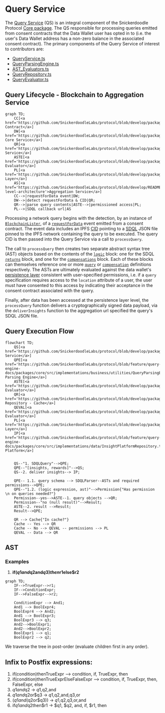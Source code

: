 # Query Service

The [Query Service](packages\core\src\implementations\business\QueryService.ts) (QS) is an integral component of the Snickerdoodle Protocol 
[Core package](/packages/core/README.md). The QS responsible for processing queries emitted from consent contracts that the Data Wallet user has opted in to (i.e. the user's 
Data Wallet address has a non-zero balance in the associated consent contract). The primary components of the Query Service of interest to contributors are:

- [QueryService.ts](/packages/core/src/implementations/business/QueryService.ts)
- [QueryParsingEngine.ts](/packages/core/src/implementations/business/utilities/QueryParsingEngine.ts)
- [AST_Evaluators.ts](/packages/core/src/implementations/business/utilities/query/AST_Evaluator.ts)
- [QueryRepository.ts](/packages/core/src/implementations/business/utilities/query/QueryRepository.ts)
- [QueryEvaluator.ts](/packages/core/src/implementations/business/utilities/query/QueryEvaluator.ts)

## Query Lifecycle - Blockchain to Aggregation Service

```mermaid
graph TD;
    CC[<a href='https://github.com/SnickerdoodleLabs/protocol/blob/develop/packages/contracts/contracts/consent/Consent.sol'>Concent Contract</a>]
    DW[<a href='https://github.com/SnickerdoodleLabs/protocol/blob/develop/packages/core/src/implementations/SnickerdoodleCore.ts'>Snickerdoodle Core Service</a>]
    QR[<a href='https://github.com/SnickerdoodleLabs/protocol/blob/develop/packages/core/src/implementations/business/QueryService.ts'>Query Service</a>]
    ASTE[<a href='https://github.com/SnickerdoodleLabs/protocol/blob/develop/packages/core/src/implementations/business/QueryService.ts'>AST Evaluator</a>]
    PL[<a href='https://github.com/SnickerdoodleLabs/protocol/blob/develop/packages/persistence/src/DataWalletPersistence.ts'>Persistence Layer</a>]
    AS[<a href='https://github.com/SnickerdoodleLabs/protocol/blob/develop/README.md#high-level-architecture'>Aggregation Service</a>]
    CC-->|requestForData event|DW;
    DW-->|detect requestForData & CID|QR;
    QR-->|parse query contents|ASTE-->|permissioned access|PL;
    PL-->|SDQL callback url|AS
```

Processing a network query begins with the detection, by an instance of [`BlockchainLister`](packages\core\src\implementations\api\BlockchainListener.ts), of a 
[`requestForData`](/packages/contracts/contracts/consent/Consent.sol) event emitted from a consent contract. The event data includes an IPFS 
[CID](https://proto.school/anatomy-of-a-cid/01/) pointing to a [SDQL](/documentation/sdql/README.md) JSON file pinned to the IPFS network containing the query to be executed. 
The query CID is then passed into the Query Service via a call to `processQuery`. 

The call to `processQuery` then creates two separate abstract syntax tree (AST) objects based on the contents of the [`logic`](/documentation/sdql#logic) block: one for the SDQL 
[`returns`](/documentation/sdql#returns) block, and one for the [`compensations`](/documentation/sdql#compensations) block. Each of these blocks can themselves reference one or 
more [`query`](/documentation/sdql#queries) or [`compensation`](/documentation/sdql#compensations) definitions respectively. The ASTs are ultimately evaluated against the data 
wallet's [persistence layer](/packages/persistence/README.md) consistent with user-specified permissions, i.e. if a `query` specification requires access to the `location` 
attribute of a user, the user must have consented to this access by indicating their acceptance in the consent contract associated with the query. 

Finally, after data has been accessed at the persistence layer level, the `processQuery` function delivers a cryptographically signed data payload, via the `deliverInsights`
function to the aggregation url specified the query's SDQL JSON file. 

## Query Execution Flow

```mermaid
flowchart TD;
    QS[<a href='https://github.com/SnickerdoodleLabs/protocol/blob/develop/packages/core/src/implementations/business/QueryService.ts'>Query Service</a>]
    QPE[<a href='https://github.com/SnickerdoodleLabs/protocol/blob/feature/query-engine-docs/packages/core/src/implementations/business/utilities/QueryParsingEngine.ts'>Query Parsing Engine</a>]
    ASTE[<a href='https://github.com/SnickerdoodleLabs/protocol/blob/develop/packages/core/src/implementations/business/QueryService.ts'>AST Evaluator</a>]
    QR[<a href='https://github.com/SnickerdoodleLabs/protocol/blob/develop/packages/core/src/implementations/business/utilities/query/QueryRepository.ts'>Query Repository - Cache</a>]
    QEVAL[<a href='https://github.com/SnickerdoodleLabs/protocol/blob/develop/packages/core/src/implementations/business/utilities/query/QueryEvaluator.ts'>Query Evaluator</a>]
    PL[<a href='https://github.com/SnickerdoodleLabs/protocol/blob/develop/packages/persistence/src/DataWalletPersistence.ts'>Persistence Layer</a>]
    IP[<a href='https://github.com/SnickerdoodleLabs/protocol/blob/feature/query-engine-docs/packages/core/src/implementations/data/InsightPlatformRepository.ts'>Insight Platform</a>]

    
    QS--"1. SDQLQuery"-->QPE;
    QPE--"[insights, rewards]"-->QS;
    QS--2. deliver insights--> IP;

    QPE-- 1.1. query schema --> SDQLParser--ASTs and required permissions-->QPE;
    QPE--"1.2. (logic expression, ast)"-->Permission{"Has permission \n on queries needed?"}
    Permission--yes-->ASTE--1. query objects -->QR;
    Permission--"no (null result)"-->Result;
    ASTE--2. result -->Result;
    Result-->QPE;
    
    QR --> Cache{"In cache?"}
    Cache -- Yes --> QR
    Cache -- No --> QEVAL -- permissions --> PL
    QEVAL -- Data --> QR
```

## AST

### Examples
1. **if($q1and$q2and$q3)then$r1else$r2**

```mermaid
graph TD;
    IF-->TrueExpr-->r1;
    IF-->ConditionExpr;
    IF-->FalseExpr-->r2;

    ConditionExpr --> And1;
    And1 --> BoolExpr4;
    BoolExpr4 --> And2;
    And1 --> BoolExpr3;
    BoolExpr3 --> q3;
    And2-->BoolExpr1;
    And2-->BoolExpr2;
    BoolExpr1 --> q1;
    BoolExpr2 --> q2;

```

We traverse the tree in post-order (evaluate children first in any order).


## Infix to Postfix expressions:

1. if(condition)thenTrueExpr --> condition, if, TrueExpr, then
2. if(condition)thenTrueExprElseFalseExpr --> condition, if, TrueExpr, then, FalseExpr, else
3. $q1and$q2 -> $q1,$q2,and
4. $q1and$q2or$q3 -> $q1,$q2,and,q3,or
5. ($q1and($q2or$q3)) -> $q1,$q2,q3,or,and
6. if$q1and$q2then$r1 -> $q1, $q2, and, if, $r1, then